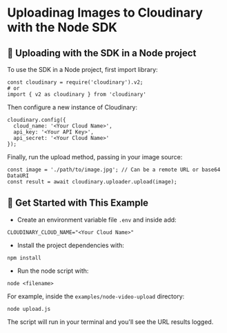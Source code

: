 # Uploadinag Images to Cloudinary with the Node SDK

## 🧰 Uploading with the SDK in a Node project

To use the SDK in a Node project, first import library:

```
const cloudinary = require('cloudinary').v2;
# or
import { v2 as cloudinary } from 'cloudinary'
```

Then configure a new instance of Cloudinary:

```
cloudinary.config({
  cloud_name: '<Your Cloud Name>',
  api_key: '<Your API Key>',
  api_secret: '<Your Cloud Name>'
});
```

Finally, run the upload method, passing in your image source:

```
const image = './path/to/image.jpg'; // Can be a remote URL or base64 DataURI
const result = await cloudinary.uploader.upload(image);
```

## 🚀 Get Started with This Example

* Create an environment variable file `.env` and inside add:
```
CLOUDINARY_CLOUD_NAME="<Your Cloud Name>"
```

* Install the project dependencies with:

```
npm install
```

* Run the node script with:

```
node <filename>
```

For example, inside the `examples/node-video-upload` directory:

```
node upload.js
```

The script will run in your terminal and you'll see the URL results logged.
